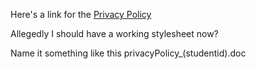 <link href="styles.css" rel="stylesheet"></link>



Here's a link for the [Privacy Policy](privacyPolicy.md)


Allegedly I should have a working stylesheet now?


Name it something like this privacyPolicy_(studentid).doc
